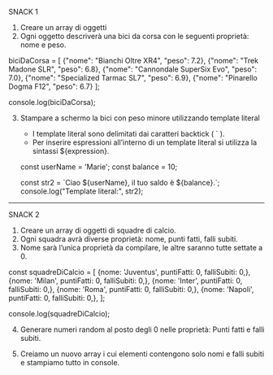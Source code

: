 SNACK 1

1) Creare un array di oggetti
2) Ogni oggetto descriverà una bici da corsa con le seguenti proprietà: nome e peso.

biciDaCorsa = [
    {"nome": "Bianchi Oltre XR4", "peso": 7.2},
    {"nome": "Trek Madone SLR", "peso": 6.8},
    {"nome": "Cannondale SuperSix Evo", "peso": 7.0},
    {"nome": "Specialized Tarmac SL7", "peso": 6.9},
    {"nome": "Pinarello Dogma F12", "peso": 6.7}
];

console.log(biciDaCorsa);


3) Stampare a schermo la bici con peso minore utilizzando template literal
    - I template literal sono delimitati dai caratteri backtick ( ` ).
    - Per inserire espressioni all’interno di un template literal si utilizza la sintassi ${expression}.

    const userName = 'Marie';
    const balance = 10;

    const str2 = \`Ciao ${userName}, il tuo saldo è ${balance}.\`;
    console.log("Template literal:", str2);





________________________________________________________________________________________________________________________

SNACK 2

1) Creare un array di oggetti di squadre di calcio. 
2) Ogni squadra avrà diverse proprietà: nome, punti fatti, falli subiti.
3) Nome sarà l’unica proprietà da compilare, le altre saranno tutte settate a 0.

const squadreDiCalcio = [
  {nome: 'Juventus', puntiFatti: 0, falliSubiti: 0,},
  {nome: 'Milan', puntiFatti: 0, falliSubiti: 0,},
  {nome: 'Inter', puntiFatti: 0, falliSubiti: 0,},
  {nome: 'Roma', puntiFatti: 0, falliSubiti: 0,},
  {nome: 'Napoli', puntiFatti: 0, falliSubiti: 0,},
];

console.log(squadreDiCalcio);

4) Generare numeri random al posto degli 0 nelle proprietà: Punti fatti e falli subiti.

5) Creiamo un nuovo array i cui elementi contengono solo nomi e falli subiti e stampiamo tutto in console.
